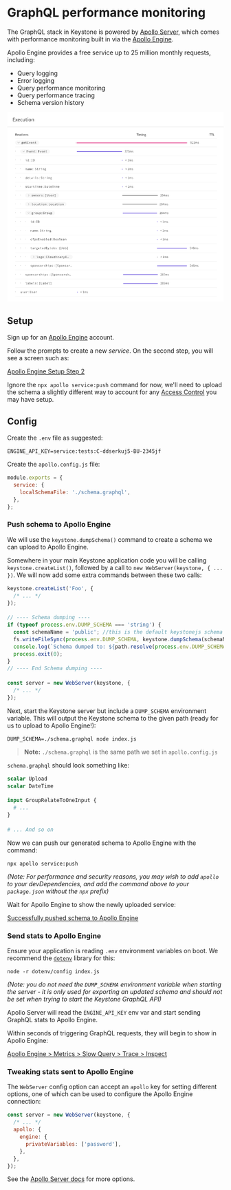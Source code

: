 <!--[meta]
section: guides
title: Performance monitoring
subSection: graphql
order: 4
[meta]-->

# GraphQL performance monitoring

The GraphQL stack in Keystone is powered by [Apollo Server](https://www.apollographql.com/docs/apollo-server/),
which comes with performance monitoring built in via the [Apollo Engine](https://engine.apollographql.com).

Apollo Engine provides a free service up to 25 million monthly requests,
including:

- Query logging
- Error logging
- Query performance monitoring
- Query performance tracing
- Schema version history

![Apollo Engine Query Trace Example](./apollo-engine-trace.png)

## Setup

Sign up for an [Apollo Engine](https://engine.apollographql.com) account.

Follow the prompts to create a new _service_.
On the second step, you will see a screen such as:

[Apollo Engine Setup Step 2](./apollo-engine-step-2.png)

Ignore the `npx apollo service:push` command for now,
we'll need to upload the schema a slightly different way to account for any
[Access Control](/docs/guides/access-control.md) you may have setup.

## Config

Create the `.env` file as suggested:

```shell title=.env showLanguage=false allowCopy=false
ENGINE_API_KEY=service:tests:C-ddserkuj5-BU-2345jf
```

Create the `apollo.config.js` file:

```javascript title=apollo.config.js
module.exports = {
  service: {
    localSchemaFile: './schema.graphql',
  },
};
```

### Push schema to Apollo Engine

We will use the `keystone.dumpSchema()` command to create a schema we can upload
to Apollo Engine.

Somewhere in your main Keystone application code you will be calling
`keystone.createList()`, followed by a call to `new WebServer(keystone, { ... })`.
We will now add some extra commands between these two calls:

```javascript
keystone.createList('Foo', {
  /* ... */
});

// ---- Schema dumping ----
if (typeof process.env.DUMP_SCHEMA === 'string') {
  const schemaName = 'public'; //this is the default keystonejs schema name
  fs.writeFileSync(process.env.DUMP_SCHEMA, keystone.dumpSchema(schemaName));
  console.log(`Schema dumped to: ${path.resolve(process.env.DUMP_SCHEMA)}`);
  process.exit(0);
}
// ---- End Schema dumping ----

const server = new WebServer(keystone, {
  /* ... */
});
```

Next, start the Keystone server but include a `DUMP_SCHEMA` environment variable.
This will output the Keystone schema to the given path
(ready for us to upload to Apollo Engine!):

```shell
DUMP_SCHEMA=./schema.graphql node index.js
```

> **Note:** `./schema.graphql` is the same path we set in `apollo.config.js`

`schema.graphql` should look something like:

```graphql
scalar Upload
scalar DateTime

input GroupRelateToOneInput {
  # ...
}

# ... And so on
```

Now we can push our generated schema to Apollo Engine with the command:

```shell
npx apollo service:push
```

_(Note: For performance and security reasons,
you may wish to add `apollo` to your devDependencies,
and add the command above to your `package.json` without the `npx` prefix)_

Wait for Apollo Engine to show the newly uploaded service:

[Successfully pushed schema to Apollo Engine](./apollo-engine-pushed-schema.png)

### Send stats to Apollo Engine

Ensure your application is reading `.env` environment variables on boot.
We recommend the [`dotenv`](https://www.npmjs.com/package/dotenv) library for this:

```shell
node -r dotenv/config index.js
```

_(Note: you do not need the `DUMP_SCHEMA` environment variable when starting the
server - it is only used for exporting an updated schema and should not be set
when trying to start the Keystone GraphQL API)_

Apollo Server will read the `ENGINE_API_KEY` env var and start sending GraphQL
stats to Apollo Engine.

Within seconds of triggering GraphQL requests, they will begin to show in Apollo
Engine:

[Apollo Engine > Metrics > Slow Query > Trace > Inspect](./apollo-engine-metrics-usage.gif)

### Tweaking stats sent to Apollo Engine

The `WebServer` config option can accept an `apollo` key for setting different
options, one of which can be used to configure the Apollo Engine connection:

```javascript
const server = new WebServer(keystone, {
  /* ... */
  apollo: {
    engine: {
      privateVariables: ['password'],
    },
  },
});
```

See the [Apollo Server docs](https://www.apollographql.com/docs/apollo-server/api/apollo-server.html#EngineReportingOptions) for more options.
